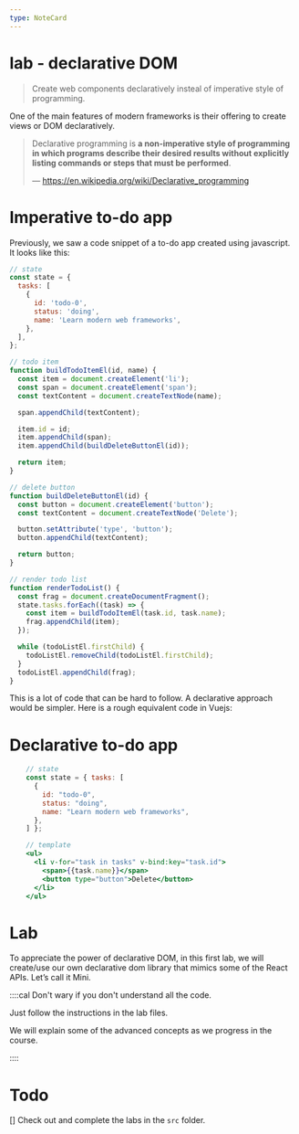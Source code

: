 ```yaml
---
type: NoteCard
---
```


# lab - declarative DOM

> Create web components declaratively insteal of imperative style of programming.

One of the main features of modern frameworks is their offering to create views or DOM declaratively.

> Declarative programming is **a non-imperative style of programming in which programs describe their desired results without explicitly listing commands or steps that must be performed**.
>
> — <https://en.wikipedia.org/wiki/Declarative_programming>

# Imperative to-do app

Previously, we saw a code snippet of a to-do app created using javascript. It looks like this:

```js
// state
const state = {
  tasks: [
    {
      id: 'todo-0',
      status: 'doing',
      name: 'Learn modern web frameworks',
    },
  ],
};

// todo item
function buildTodoItemEl(id, name) {
  const item = document.createElement('li');
  const span = document.createElement('span');
  const textContent = document.createTextNode(name);

  span.appendChild(textContent);

  item.id = id;
  item.appendChild(span);
  item.appendChild(buildDeleteButtonEl(id));

  return item;
}

// delete button
function buildDeleteButtonEl(id) {
  const button = document.createElement('button');
  const textContent = document.createTextNode('Delete');

  button.setAttribute('type', 'button');
  button.appendChild(textContent);

  return button;
}

// render todo list
function renderTodoList() {
  const frag = document.createDocumentFragment();
  state.tasks.forEach((task) => {
    const item = buildTodoItemEl(task.id, task.name);
    frag.appendChild(item);
  });

  while (todoListEl.firstChild) {
    todoListEl.removeChild(todoListEl.firstChild);
  }
  todoListEl.appendChild(frag);
}
```

This is a lot of code that can be hard to follow. A declarative approach would be simpler. Here is a rough equivalent code in Vuejs:

# Declarative to-do app

```jsx
    // state
    const state = { tasks: [
      {
        id: "todo-0",
        status: "doing",
        name: "Learn modern web frameworks",
      },
    ] };

    // template
    <ul>
      <li v-for="task in tasks" v-bind:key="task.id">
        <span>{{task.name}}</span>
        <button type="button">Delete</button>
      </li>
    </ul>
```

# Lab

To appreciate the power of declarative DOM, in this first lab, we will create/use our own declarative dom library that mimics some of the React APIs. Let’s call it Mini.

::::cal
Don't wary if you don't understand all the code.

Just follow the instructions in the lab files.

We will explain some of the advanced concepts as we progress in the course.

::::

# Todo

[] Check out and complete the labs in the `src` folder.
